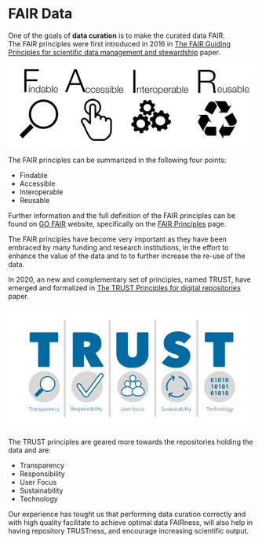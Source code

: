 # FAIR Data

One of the goals of __data curation__ is to make the curated data FAIR.  
The FAIR principles were first introduced in 2016 in [The FAIR Guiding Principles for scientific data management and stewardship](https://www.nature.com/articles/sdata201618) paper.

![FAIR logo](fair.png)

The FAIR principles can be summarized in the following four points:
- Findable
- Accessible
- Interoperable
- Reusable

Further information and the full definition of the FAIR principles can be found on [GO FAIR](https://www.go-fair.org) website, specifically on the [FAIR Principles](https://www.go-fair.org/fair-principles/) page.

The FAIR principles have become very important as they have been embraced by many funding and research institutions, in the effort to enhance the value of the data and to to further increase the re-use of the data.

In 2020, an new and complementary set of principles, named TRUST, have emerged and formalized in [The TRUST Principles for digital repositories](https://www.nature.com/articles/s41597-020-0486-7) paper. 

![TRUST logo](trust.png)

The TRUST principles are geared more towards the repositories holding the data and are:
- Transparency
- Responsibility
- User Focus
- Sustainability
- Technology

Our experience has tought us that performing data curation correctly and with high quality facilitate to achieve optimal data FAIRness, will also help in having repository TRUSTness, and encourage increasing scientific output.
